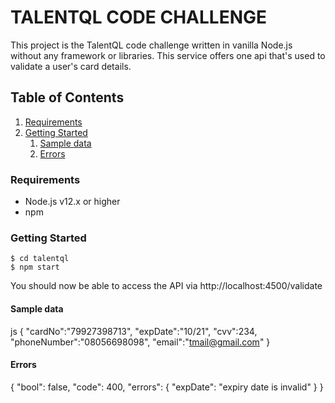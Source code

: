 # TALENTQL CODE CHALLENGE

This project is the TalentQL code challenge written in vanilla Node.js without any framework or libraries. This service offers one api that's used to validate a user's card details.

## Table of Contents
1. [Requirements](#requirements)
2. [Getting Started](#getting_started)
    1. [Sample data](#sample_data)
    2. [Errors](#errors)


### Requirements <a name="requirements"></a>

* Node.js v12.x or higher
* npm


### Getting Started <a name="getting_started"></a>

```
$ cd talentql
$ npm start
```

You should now be able to access the API via http://localhost:4500/validate

#### Sample data <a name="sample_data"></a>
js
{
    "cardNo":"79927398713",
    "expDate":"10/21",
    "cvv":234,
    "phoneNumber":"08056698098",
    "email":"tmail@gmail.com"
}

#### Errors <a name="errors"></a>
{
    "bool": false,
    "code": 400,
    "errors": {
        "expDate": "expiry date is invalid"
    }
}